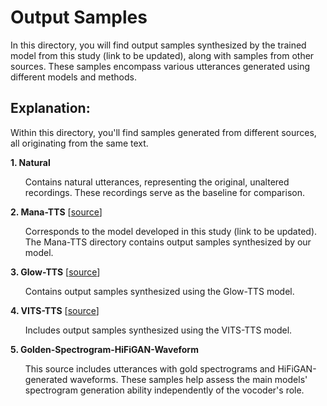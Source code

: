 # Output Samples
In this directory, you will find output samples synthesized by the trained model from this study (link to be updated), along with samples from other sources. These samples encompass various utterances generated using different models and methods.

## Explanation:
Within this directory, you'll find samples generated from different sources, all originating from the same text.

**1. Natural**

<ul>
  Contains natural utterances, representing the original, unaltered recordings. These recordings serve as the baseline for comparison.
</ul>

**2. Mana-TTS** [[source](https://huggingface.co/datasets/MahtaFetrat/Mana-TTS)]

<ul>
  Corresponds to the model developed in this study (link to be updated). The Mana-TTS directory contains output samples synthesized by our model.
</ul>

**3. Glow-TTS** [[source](https://huggingface.co/Kamtera/persian-tts-female-glow_tts)]

<ul>
  Contains output samples synthesized using the Glow-TTS model.
</ul>

**4. VITS-TTS** [[source](https://huggingface.co/Kamtera/persian-tts-female-vits)]

<ul>
  Includes output samples synthesized using the VITS-TTS model.
</ul>

**5. Golden-Spectrogram-HiFiGAN-Waveform**

<ul>
  This source includes utterances with gold spectrograms and HiFiGAN-generated waveforms. These samples help assess the main models' spectrogram generation ability independently of the vocoder's role.
</ul>

